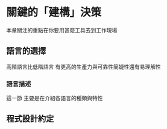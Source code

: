 # 關鍵的「建構」決策
本章關注的重點在你要用甚麼工具去到工作現場
## 語言的選擇
 高階語言比低階語言 有更高的生產力與可靠性簡婕性還有易理解性
 ### 語言描述
 這一節 主要是在介紹各語言的種類與特性
 ## 程式設計約定
 
<!--stackedit_data:
eyJoaXN0b3J5IjpbMTg1MDIxNzc5OCwtMTc2NDI0NjU1OSwtMT
EwMTE0NjUxNF19
-->